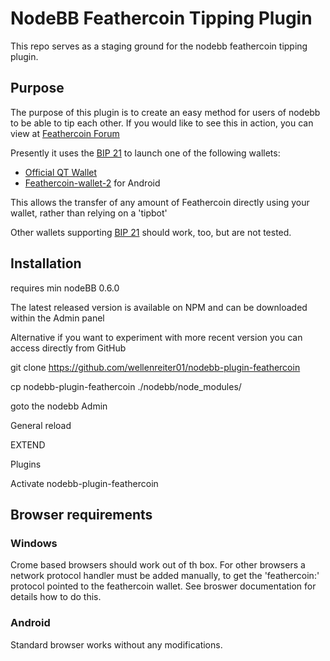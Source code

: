 # NodeBB Feathercoin Tipping Plugin 

This repo serves as a staging ground for the nodebb feathercoin tipping plugin.

## Purpose

The purpose of this plugin is to create an easy method for users of nodebb to be able to tip each other.
If you would like to see this in action, you can view at [Feathercoin Forum](https://forum.feahtercoin.com/)

Presently it uses the [BIP 21](https://github.com/bitcoin/bips/blob/master/bip-0021.mediawiki) to launch one of the following wallets:

* [Official QT Wallet](https://feathercoin.com/#wallets)
* [Feathercoin-wallet-2](https://play.google.com/store/apps/details?id=com.feathercoin.wallet) for Android

This allows the transfer of any amount of Feathercoin directly using your wallet, rather than relying on a 'tipbot'

Other wallets supporting [BIP 21](https://github.com/bitcoin/bips/blob/master/bip-0021.mediawiki) should work, too, but are 
not tested.

## Installation

requires min nodeBB 0.6.0

The latest released version is available on NPM and can be downloaded within the Admin panel

Alternative if you want to experiment with more recent version you can access directly from GitHub

git clone https://github.com/wellenreiter01/nodebb-plugin-feathercoin

cp nodebb-plugin-feathercoin ./nodebb/node_modules/

goto the nodebb Admin

General reload

EXTEND

Plugins

Activate nodebb-plugin-feathercoin

## Browser requirements

### Windows

Crome based browsers should work out of th box.
For other browsers a network protocol handler must be added manually, to get the 'feathercoin:' protocol pointed to the feathercoin wallet.
See broswer documentation for details how to do this.

### Android
Standard browser works without any modifications.
